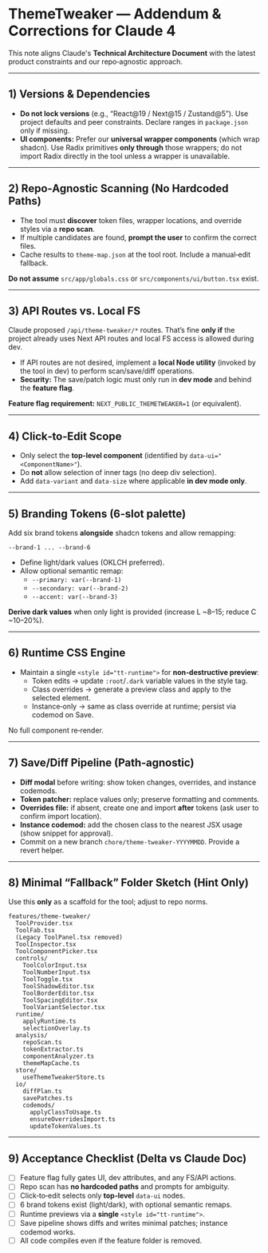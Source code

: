 # ThemeTweaker — Addendum & Corrections for Claude 4

This note aligns Claude's **Technical Architecture Document** with the latest product constraints and our repo‑agnostic approach.

---

## 1) Versions & Dependencies
- **Do not lock versions** (e.g., “React@19 / Next@15 / Zustand@5”). Use project defaults and peer constraints. Declare ranges in `package.json` only if missing.
- **UI components:** Prefer our **universal wrapper components** (which wrap shadcn). Use Radix primitives **only through** those wrappers; do not import Radix directly in the tool unless a wrapper is unavailable.

---

## 2) Repo‑Agnostic Scanning (No Hardcoded Paths)
- The tool must **discover** token files, wrapper locations, and override styles via a **repo scan**.
- If multiple candidates are found, **prompt the user** to confirm the correct files.
- Cache results to `theme-map.json` at the tool root. Include a manual‑edit fallback.

**Do not assume** `src/app/globals.css` or `src/components/ui/button.tsx` exist.

---

## 3) API Routes vs. Local FS
Claude proposed `/api/theme-tweaker/*` routes. That’s fine **only if** the project already uses Next API routes and local FS access is allowed during dev.

- If API routes are not desired, implement a **local Node utility** (invoked by the tool in dev) to perform scan/save/diff operations.
- **Security:** The save/patch logic must only run in **dev mode** and behind the **feature flag**.

**Feature flag requirement:** `NEXT_PUBLIC_THEMETWEAKER=1` (or equivalent).

---

## 4) Click‑to‑Edit Scope
- Only select the **top‑level component** (identified by `data-ui="<ComponentName>"`).
- Do **not** allow selection of inner tags (no deep div selection).
- Add `data-variant` and `data-size` where applicable **in dev mode only**.

---

## 5) Branding Tokens (6‑slot palette)
Add six brand tokens **alongside** shadcn tokens and allow remapping:
```
--brand-1 ... --brand-6
```
- Define light/dark values (OKLCH preferred).
- Allow optional semantic remap:
  - `--primary: var(--brand-1)`
  - `--secondary: var(--brand-2)`
  - `--accent: var(--brand-3)`

**Derive dark values** when only light is provided (increase L ~8–15; reduce C ~10–20%).

---

## 6) Runtime CSS Engine
- Maintain a single `<style id="tt-runtime">` for **non‑destructive preview**:
  - Token edits → update `:root`/`.dark` variable values in the style tag.
  - Class overrides → generate a preview class and apply to the selected element.
  - Instance‑only → same as class override at runtime; persist via codemod on Save.

No full component re‑render.

---

## 7) Save/Diff Pipeline (Path‑agnostic)
- **Diff modal** before writing: show token changes, overrides, and instance codemods.
- **Token patcher:** replace values only; preserve formatting and comments.
- **Overrides file:** if absent, create one and import **after** tokens (ask user to confirm import location).
- **Instance codemod:** add the chosen class to the nearest JSX usage (show snippet for approval).
- Commit on a new branch `chore/theme-tweaker-YYYYMMDD`. Provide a revert helper.

---

## 8) Minimal “Fallback” Folder Sketch (Hint Only)
Use this **only** as a scaffold for the tool; adjust to repo norms.
```
features/theme-tweaker/
  ToolProvider.tsx
  ToolFab.tsx
  (Legacy ToolPanel.tsx removed)
  ToolInspector.tsx
  ToolComponentPicker.tsx
  controls/
    ToolColorInput.tsx
    ToolNumberInput.tsx
    ToolToggle.tsx
    ToolShadowEditor.tsx
    ToolBorderEditor.tsx
    ToolSpacingEditor.tsx
    ToolVariantSelector.tsx
  runtime/
    applyRuntime.ts
    selectionOverlay.ts
  analysis/
    repoScan.ts
    tokenExtractor.ts
    componentAnalyzer.ts
    themeMapCache.ts
  store/
    useThemeTweakerStore.ts
  io/
    diffPlan.ts
    savePatches.ts
    codemods/
      applyClassToUsage.ts
      ensureOverridesImport.ts
      updateTokenValues.ts
```

---

## 9) Acceptance Checklist (Delta vs Claude Doc)
- [ ] Feature flag fully gates UI, dev attributes, and any FS/API actions.
- [ ] Repo scan has **no hardcoded paths** and prompts for ambiguity.
- [ ] Click‑to‑edit selects only **top‑level** `data-ui` nodes.
- [ ] 6 brand tokens exist (light/dark), with optional semantic remaps.
- [ ] Runtime previews via a **single** `<style id="tt-runtime">`.
- [ ] Save pipeline shows diffs and writes minimal patches; instance codemod works.
- [ ] All code compiles even if the feature folder is removed.
